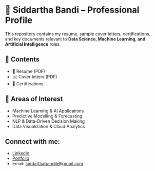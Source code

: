 # 📄 Siddartha Bandi – Professional Profile

This repository contains my resume, sample cover letters, certifications, and key documents relevant to **Data Science, Machine Learning, and Artificial Intelligence** roles.

## 📌 Contents
- 📄 Resume (PDF)
- ✉️ Cover letters (PDF)
- 🏅 Certifications

## 🐶 Areas of Interest
- Machine Learning & AI Applications
- Predictive Modelling & Forecasting
- NLP & Data-Driven Decision Making
- Data Visualization & Cloud Analytics

## Connect with me:
- [LinkedIn](https://www.linkedin.com/in/bandi-siddartha/)
- [Portfolio](https://ob.zapfolio.in/siddarthabandi5)
- Email: siddarthabandi5@gmail.com
